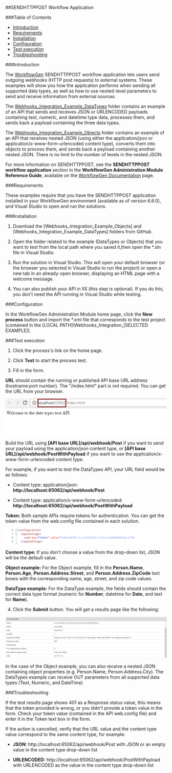 ##SENDHTTPPOST Workflow Application

###Table of Contents

- [Introduction](#introduction)
- [Requirements](#requirements)
- [Installation](#installation)
- [Configuration](#configuration)
- [Test execution](#test-execution)
- [Troubleshooting](#troubleshooting)

<a id="introduction"></a>
###Introduction

The [WorkflowGen](https://www.workflowgen.com/) SENDHTTPPOST workflow application lets users send outgoing webhooks (HTTP post requests) to external systems. These examples will show you how the application performs when sending all supported data types, as well as how to use nested-level parameters to send and receive information from external sources.

The [Webhooks_Integration_Example_DataTypes](src/Webhooks_Integration_Example_DataTypes/) folder contains an example of an API that sends and receives JSON or URLENCODED payloads containing text, numeric, and datetime type data, processes them, and sends back a payload containing the three data types.

The [Webhooks_Integration_Example_Objects](src/Webhooks_Integration_Example_Objects/) folder contains an example of an API that receives nested JSON (using either the application/json or application/x-www-form-urlencoded content type), converts them into objects to process them, and sends back a payload containing another nested JSON. There is no limit to the number of levels in the nested JSON.

For more information on SENDHTTPPOST, see the **SENDHTTPPOST workflow application** section in the **WorkflowGen Administration Module Reference Guide**, available on the [WorkflowGen Documentation](https://www.workflowgen.com/resources/documentation/) page.

<a id="requirements"></a>
###Requirements

These examples require that you have the SENDHTTPPOST application installed in your WorkflowGen environment (available as of version 6.6.0), and Visual Studio to open and run the solutions.

<a id="installation"></a>
###Installation

1. Download the [Webhooks_Integration_Example_Objects] and [Webhooks_Integration_Example_DataTypes] folders from GitHub.

2. Open the folder related to the example (DataTypes or Objects) that you want to test from the local path where you saved it,then open the *.sln file in Visual Studio.

3. Run the solution in Visual Studio. This will open your default browser (or the browser you selected in Visual Studio to run the project) or open a new tab in an already-open browser, displaying an HTML page with a welcome message.

4. You can also publish your API in IIS (this step is optional). If you do this, you don't need the API running in Visual Studio while testing.

<a id="configuration">
###Configuration

In the WorkflowGen Administration Module home page, click the **New process** button and import the *.xml file that corresponds to the test project (contained in the [LOCAL PATH]\Webhooks_Integration_[SELECTED EXAMPLE]).

<a id="test-execution"></a>
###Test execution

1. Click the process's link on the home page.

2. Click **Test** to start the process test.

3. Fill in the form. 

**URL** should contain the running or published API base URL address (hostname:port number). The "/index.html" part is not required. You can get the URL from your browser.

 ![Browser URL](assets/browser_url_720.png)

Build the URL using **[API base URL]/api/webhook/Post** if you want to send your payload using the application/json content type, or **[API base URL]/api/webhook/PostWithPayload** if you want to use the application/x-www-form-urlencoded content type.
 
For example, if you want to test the DataTypes API, your URL field would be as follows: 

 - Content type: application/json: **http:<span></span>//localhost:65062/api/webhook/Post**

 - Content type: application/x-www-form-urlencoded: **http:<span></span>//localhost:65062/api/webhook/PostWithPayload**

**Token:** Both sample APIs require tokens for authentication. You can get the token value from the web.config file contained in each solution.

 ![Token value in web.config](assets/token_value_in_web_config_720.png)

**Content type:** If you don't choose a value from the drop-down list, JSON will be the default value.

**Object example:** For the Object example, fill in the **Person.Name**, **Person.Age**, **Person.Address.Street**, and **Person.Address.ZipCode** text boxes with the corresponding name, age, street, and zip code values.

**DataType example:** For the DataType example, the fields should contain the correct data type format (numeric for **Number**, datetime for **Date**, and text for **Name**).

4. Click the **Submit** button. You will get a results page like the following:

 ![Results page](assets/result_page_screenshot_720.png)

 In the case of the Object example, you can also receive a nested JSON containing object properties (e.g. Person.Name, Person.Address.City). The DataTypes example can receive OUT parameters from all supported data types (Text, Numeric, and DateTime)

<a name="troubleshooting"></a>
###Troubleshooting

If the test results page shows 401 as a Response status value, this means that the token provided is wrong, or you didn't provide a token value in the form. Check your token value (contained in the API web.config file) and enter it in the Token text box in the form.

If the action is cancelled, verify that the URL value and the content type value correspond to the same content type, for example:

- **JSON:** http<span></span>://localhost:65062/api/webhook/Post with JSON or an empty value in the content type drop-down list

- **URLENCODED:** http:<span></span>//localhost:65062/api/webhook/PostWithPayload with URLENCODED as the value in the content type drop-down list 




